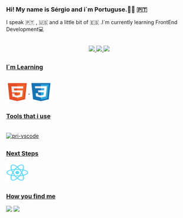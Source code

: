 ### Hi! My name is Sérgio and i´m Portuguse.🙋‍♂️ 🇵🇹 

I speak 🇵🇹 , 🇺🇸 and a little bit of 🇪🇸 .I´m currently learning FrontEnd Development💻

##

<div align="center">
  <a href="https://github.com/Sergi0Pereira">
  <img height="180em" src="https://github-readme-stats.vercel.app/api?username=Sergi0Pereira&show_icons=true&theme=radical&include_all_commits=true&count_private=true"/>
  <img height="180em" src="https://github-readme-stats.vercel.app/api?username=Sergi0Pereira&show_icons=true&theme=radical&include_all_commits=true&count_private=true"/> 
  <img height="180em" src="https://github-readme-stats.vercel.app/api/top-langs/?usernameSergi0Pereira&layout=compact&langs_count=7&theme=radical"/>
</div>

  ##
  ### I´m Learning
  <div style="display: inline_block"><br>
  <img align="center" alt="pri-HTML" height="50" width="60" src="https://raw.githubusercontent.com/devicons/devicon/master/icons/html5/html5-original.svg">
  <img align="center" alt="pri-CSS" height="50" width="60" src="https://raw.githubusercontent.com/devicons/devicon/master/icons/css3/css3-original.svg">
  
   
  </div>
    
   ##
  ### Tools that i use
  <div style="display: inline_block"><br>

  <img align="center" alt="pri-vscode" height="50" width="60" src="https://cdn.jsdelivr.net/gh/devicons/devicon/icons/vscode/vscode-original-wordmark.svg"> 

    
  </div>
  
   ##
  ###  Next Steps
  <div>
  <img align="center" alt="pri-React" height="50" width="60" src="https://raw.githubusercontent.com/devicons/devicon/master/icons/react/react-original.svg">

    
  </div>
  
  ##
  ### How you find me
   

  <a href = "mailto:tpessoalsp@gmail.com"><img src="https://img.shields.io/badge/-Gmail-%23333?style=for-the-badge&logo=gmail&logoColor=white" target="_blank"></a>
  <a href="https://www.linkedin.com/in/s%C3%A9rgiopereirait" target="_blank"><img src="https://img.shields.io/badge/-LinkedIn-%230077B5?style=for-the-badge&logo=linkedin&logoColor=white" target="_blank"></a> 
 
  

